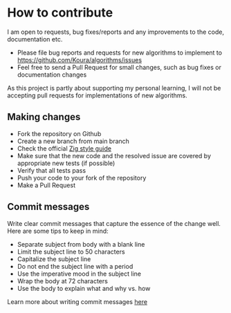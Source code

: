 # How to contribute

I am open to requests, bug fixes/reports and any improvements to the code, documentation etc.

* Please file bug reports and requests for new algorithms to implement to https://github.com/Koura/algorithms/issues
* Feel free to send a Pull Request for small changes, such as bug fixes or documentation changes

As this project is partly about supporting my personal learning, I will not be accepting pull requests for implementations of new algorithms. 

## Making changes

* Fork the repository on Github
* Create a new branch from main branch
* Check the official [Zig style guide](https://ziglang.org/documentation/master/#Style-Guide)
* Make sure that the new code and the resolved issue are covered by appropriate new tests (if possible)
* Verify that all tests pass
* Push your code to your fork of the repository
* Make a Pull Request

## Commit messages

Write clear commit messages that capture the essence of the change well. Here are some tips to keep in mind:

* Separate subject from body with a blank line
* Limit the subject line to 50 characters
* Capitalize the subject line
* Do not end the subject line with a period
* Use the imperative mood in the subject line
* Wrap the body at 72 characters
* Use the body to explain what and why vs. how

Learn more about writing commit messages [here](https://chris.beams.io/posts/git-commit/)
